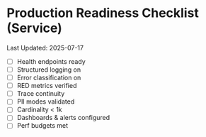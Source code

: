 # Production Readiness Checklist (Service)

Last Updated: 2025-07-17

- [ ] Health endpoints ready
- [ ] Structured logging on
- [ ] Error classification on
- [ ] RED metrics verified
- [ ] Trace continuity
- [ ] PII modes validated
- [ ] Cardinality < 1k
- [ ] Dashboards & alerts configured
- [ ] Perf budgets met
